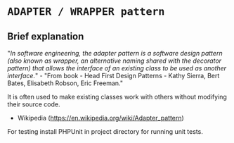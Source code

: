 `ADAPTER / WRAPPER pattern`
=====================

Brief explanation
-------

"_In software engineering, the adapter pattern is a software design pattern (also known as wrapper, an alternative naming shared with the decorator pattern) that allows the interface of an existing class to be used as another interface._" - "From book - Head First Design Patterns - Kathy Sierra, Bert Bates, Elisabeth Robson, Eric Freeman."

It is often used to make existing classes work with others without modifying their source code. 
- Wikipedia (https://en.wikipedia.org/wiki/Adapter_pattern)

For testing install PHPUnit in project directory for running unit tests.